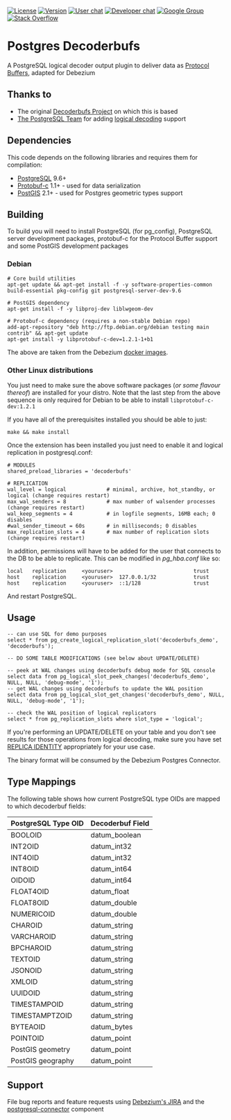 [![License](https://img.shields.io/badge/license-MIT-brightgreen.svg?maxAge=2592000)](https://opensource.org/licenses/MIT)
[![Version](https://img.shields.io/badge/version-0.1.0-brightgreen.svg?maxAge=2592000)]()
[![User chat](https://img.shields.io/badge/chat-users-brightgreen.svg)](https://gitter.im/debezium/user)
[![Developer chat](https://img.shields.io/badge/chat-devs-brightgreen.svg)](https://gitter.im/debezium/dev)
[![Google Group](https://img.shields.io/:mailing%20list-debezium-brightgreen.svg)](https://groups.google.com/forum/#!forum/debezium)
[![Stack Overflow](http://img.shields.io/:stack%20overflow-debezium-brightgreen.svg)](http://stackoverflow.com/questions/tagged/debezium)

# Postgres Decoderbufs

A PostgreSQL logical decoder output plugin to deliver data as [Protocol Buffers](https://developers.google.com/protocol-buffers), adapted for Debezium

## Thanks to
- The original [Decoderbufs Project](https://github.com/xstevens/decoderbufs) on which this is based 
- [The PostgreSQL Team](https://postgresql.org) for adding [logical decoding](http://www.postgresql.org/docs/9.4/static/logicaldecoding.html) support

## Dependencies
This code depends on the following libraries and requires them for compilation:

* [PostgreSQL](http://www.postgresql.org) 9.6+
* [Protobuf-c](https://github.com/protobuf-c/protobuf-c) 1.1+ - used for data serialization
* [PostGIS](http://www.postgis.net/) 2.1+ - used for Postgres geometric types support

## Building

To build you will need to install PostgreSQL (for pg_config), PostgreSQL server development packages, protobuf-c for the
Protocol Buffer support and some PostGIS development packages 

### Debian

    # Core build utilities 
    apt-get update && apt-get install -f -y software-properties-common build-essential pkg-config git postgresql-server-dev-9.6 
    
    # PostGIS dependency
    apt-get install -f -y libproj-dev liblwgeom-dev

    # Protobuf-c dependency (requires a non-stable Debian repo)
    add-apt-repository "deb http://ftp.debian.org/debian testing main contrib" && apt-get update
    apt-get install -y libprotobuf-c-dev=1.2.1-1+b1

The above are taken from the Debezium [docker images](https://github.com/debezium/docker-images).

### Other Linux distributions

You just need to make sure the above software packages (_or some flavour thereof_) are installed for your distro. 
Note that the last step from the above sequence is only required for Debian to be able to install `libprotobuf-c-dev:1.2.1`

If you have all of the prerequisites installed you should be able to just:

    make && make install

Once the extension has been installed you just need to enable it and logical replication in postgresql.conf:

    # MODULES
    shared_preload_libraries = 'decoderbufs'
    
    # REPLICATION
    wal_level = logical             # minimal, archive, hot_standby, or logical (change requires restart)
    max_wal_senders = 8             # max number of walsender processes (change requires restart)
    wal_keep_segments = 4           # in logfile segments, 16MB each; 0 disables
    #wal_sender_timeout = 60s       # in milliseconds; 0 disables
    max_replication_slots = 4       # max number of replication slots (change requires restart)

In addition, permissions will have to be added for the user that connects to the DB to be able to replicate. This can be modified in _pg\_hba.conf_ like so:

    local   replication     <youruser>                          trust
    host    replication     <youruser>  127.0.0.1/32            trust
    host    replication     <youruser>  ::1/128                 trust
    
And restart PostgreSQL.

## Usage
    -- can use SQL for demo purposes
    select * from pg_create_logical_replication_slot('decoderbufs_demo', 'decoderbufs');
    
    -- DO SOME TABLE MODIFICATIONS (see below about UPDATE/DELETE)
    
    -- peek at WAL changes using decoderbufs debug mode for SQL console
    select data from pg_logical_slot_peek_changes('decoderbufs_demo', NULL, NULL, 'debug-mode', '1');
    -- get WAL changes using decoderbufs to update the WAL position
    select data from pg_logical_slot_get_changes('decoderbufs_demo', NULL, NULL, 'debug-mode', '1');
    
    -- check the WAL position of logical replicators
    select * from pg_replication_slots where slot_type = 'logical';

If you're performing an UPDATE/DELETE on your table and you don't see results for those operations from logical decoding, make sure you have set [REPLICA IDENTITY](http://www.postgresql.org/docs/9.4/static/sql-altertable.html#SQL-CREATETABLE-REPLICA-IDENTITY) appropriately for your use case.
    
The binary format will be consumed by the Debezium Postgres Connector.
          
## Type Mappings

The following table shows how current PostgreSQL type OIDs are mapped to which decoderbuf fields:

| PostgreSQL Type OID | Decoderbuf Field |
|---------------------|---------------|
| BOOLOID             | datum_boolean |
| INT2OID             | datum_int32   |
| INT4OID             | datum_int32   |
| INT8OID             | datum_int64   |
| OIDOID              | datum_int64   |
| FLOAT4OID           | datum_float   |
| FLOAT8OID           | datum_double  |
| NUMERICOID          | datum_double  |
| CHAROID             | datum_string  |
| VARCHAROID          | datum_string  |
| BPCHAROID           | datum_string  |
| TEXTOID             | datum_string  |
| JSONOID             | datum_string  |
| XMLOID              | datum_string  |
| UUIDOID             | datum_string  |
| TIMESTAMPOID        | datum_string  |
| TIMESTAMPTZOID      | datum_string  |
| BYTEAOID            | datum_bytes   |
| POINTOID            | datum_point   |
| PostGIS geometry    | datum_point   |
| PostGIS geography   | datum_point   |

## Support

File bug reports and feature requests using [Debezium's JIRA](https://issues.jboss.org/browse/DBZ) and the 
[postgresql-connector](https://issues.jboss.org/browse/DBZ/component/12323543) component